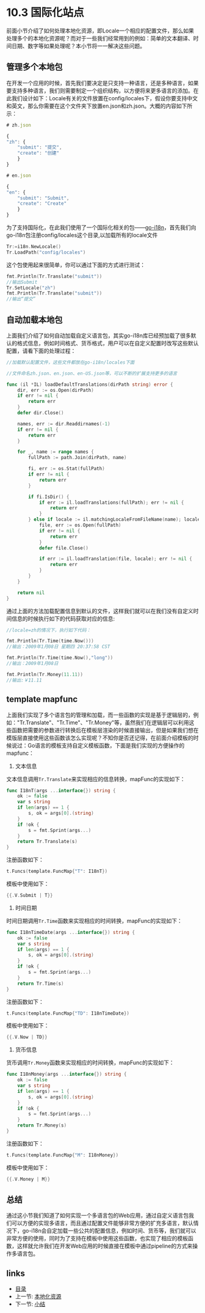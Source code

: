 # 10.3 国际化站点

前面小节介绍了如何处理本地化资源，即Locale一个相应的配置文件，那么如果处理多个的本地化资源呢？而对于一些我们经常用到的例如：简单的文本翻译、时间日期、数字等如果处理呢？本小节将一一解决这些问题。

## 管理多个本地包

在开发一个应用的时候，首先我们要决定是只支持一种语言，还是多种语言，如果要支持多种语言，我们则需要制定一个组织结构，以方便将来更多语言的添加。在此我们设计如下：Locale有关的文件放置在config/locales下，假设你要支持中文和英文，那么你需要在这个文件夹下放置en.json和zh.json。大概的内容如下所示：

```javascript
# zh.json

{
"zh": {
    "submit": "提交",
    "create": "创建"
    }
}

# en.json

{
"en": {
    "submit": "Submit",
    "create": "Create"
    }
}
```

为了支持国际化，在此我们使用了一个国际化相关的包——[go-i18n](https://github.com/astaxie/go-i18n)，首先我们向go-i18n包注册config/locales这个目录,以加载所有的locale文件

```go
Tr:=i18n.NewLocale()
Tr.LoadPath("config/locales")
```

这个包使用起来很简单，你可以通过下面的方式进行测试：

```go
fmt.Println(Tr.Translate("submit"))
//输出Submit
Tr.SetLocale("zh")
fmt.Println(Tr.Translate("submit"))
//输出“提交”
```

## 自动加载本地包

上面我们介绍了如何自动加载自定义语言包，其实go-i18n库已经预加载了很多默认的格式信息，例如时间格式、货币格式，用户可以在自定义配置时改写这些默认配置，请看下面的处理过程：

```go
//加载默认配置文件，这些文件都放在go-i18n/locales下面

//文件命名zh.json、en.json、en-US.json等，可以不断的扩展支持更多的语言

func (il *IL) loadDefaultTranslations(dirPath string) error {
    dir, err := os.Open(dirPath)
    if err != nil {
        return err
    }
    defer dir.Close()

    names, err := dir.Readdirnames(-1)
    if err != nil {
        return err
    }

    for _, name := range names {
        fullPath := path.Join(dirPath, name)

        fi, err := os.Stat(fullPath)
        if err != nil {
            return err
        }

        if fi.IsDir() {
            if err := il.loadTranslations(fullPath); err != nil {
                return err
            }
        } else if locale := il.matchingLocaleFromFileName(name); locale != "" {
            file, err := os.Open(fullPath)
            if err != nil {
                return err
            }
            defer file.Close()

            if err := il.loadTranslation(file, locale); err != nil {
                return err
            }
        }
    }

    return nil
}
```

通过上面的方法加载配置信息到默认的文件，这样我们就可以在我们没有自定义时间信息的时候执行如下的代码获取对应的信息:

```go
//locale=zh的情况下，执行如下代码：

fmt.Println(Tr.Time(time.Now()))
//输出：2009年1月08日 星期四 20:37:58 CST

fmt.Println(Tr.Time(time.Now(),"long"))
//输出：2009年1月08日

fmt.Println(Tr.Money(11.11))
//输出:￥11.11
```

## template mapfunc

上面我们实现了多个语言包的管理和加载，而一些函数的实现是基于逻辑层的，例如："Tr.Translate"、"Tr.Time"、"Tr.Money"等，虽然我们在逻辑层可以利用这些函数把需要的参数进行转换后在模板层渲染的时候直接输出，但是如果我们想在模版层直接使用这些函数该怎么实现呢？不知你是否还记得，在前面介绍模板的时候说过：Go语言的模板支持自定义模板函数，下面是我们实现的方便操作的mapfunc：

1. 文本信息

文本信息调用`Tr.Translate`来实现相应的信息转换，mapFunc的实现如下：

```go
func I18nT(args ...interface{}) string {
    ok := false
    var s string
    if len(args) == 1 {
        s, ok = args[0].(string)
    }
    if !ok {
        s = fmt.Sprint(args...)
    }
    return Tr.Translate(s)
}
```

注册函数如下：

```go
t.Funcs(template.FuncMap{"T": I18nT})
```

模板中使用如下：

```go
{{.V.Submit | T}}
```

1. 时间日期

时间日期调用`Tr.Time`函数来实现相应的时间转换，mapFunc的实现如下：

```go
func I18nTimeDate(args ...interface{}) string {
    ok := false
    var s string
    if len(args) == 1 {
        s, ok = args[0].(string)
    }
    if !ok {
        s = fmt.Sprint(args...)
    }
    return Tr.Time(s)
}
```

注册函数如下：

```go
t.Funcs(template.FuncMap{"TD": I18nTimeDate})
```

模板中使用如下：

```go
{{.V.Now | TD}}
```

1. 货币信息

货币调用`Tr.Money`函数来实现相应的时间转换，mapFunc的实现如下：

```go
func I18nMoney(args ...interface{}) string {
    ok := false
    var s string
    if len(args) == 1 {
        s, ok = args[0].(string)
    }
    if !ok {
        s = fmt.Sprint(args...)
    }
    return Tr.Money(s)
}
```

注册函数如下：

```go
t.Funcs(template.FuncMap{"M": I18nMoney})
```

模板中使用如下：

```go
{{.V.Money | M}}
```

## 总结

通过这小节我们知道了如何实现一个多语言包的Web应用，通过自定义语言包我们可以方便的实现多语言，而且通过配置文件能够非常方便的扩充多语言，默认情况下，go-i18n会自定加载一些公共的配置信息，例如时间、货币等，我们就可以非常方便的使用，同时为了支持在模板中使用这些函数，也实现了相应的模板函数，这样就允许我们在开发Web应用的时候直接在模板中通过pipeline的方式来操作多语言包。

## links

* [目录](https://github.com/7th-heaven/build-web-application-with-golang/tree/606abd586a7270d0e48762cf0454ba0fac330698/zh/preface.md%3E)
* 上一节: [本地化资源](https://github.com/7th-heaven/build-web-application-with-golang/tree/606abd586a7270d0e48762cf0454ba0fac330698/zh/10.2.md%3E)
* 下一节: [小结](https://github.com/7th-heaven/build-web-application-with-golang/tree/606abd586a7270d0e48762cf0454ba0fac330698/zh/10.4.md%3E)

